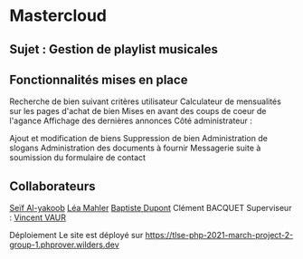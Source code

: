 # Mastercloud
## Sujet : Gestion de playlist musicales

## Fonctionnalités mises en place

Recherche de bien suivant critères utilisateur
Calculateur de mensualités sur les pages d'achat de bien
Mises en avant des coups de coeur de l'agance
Affichage des dernières annonces
Côté administrateur :

Ajout et modification de biens
Suppression de bien
Administration de slogans
Administration des documents à fournir
Messagerie suite à soumission du formulaire de contact

## Collaborateurs

[Seïf Al-yakoob](https://github.com/seif-31)
[Léa Mahler](https://github.com/leamahler85)
[Baptiste Dupont](https://github.com/baptistedupont9094)
Clément BACQUET
Superviseur : [Vincent VAUR](https://github.com/vincent-vaur)

Déploiement
Le site est déployé sur https://tlse-php-2021-march-project-2-group-1.phprover.wilders.dev
